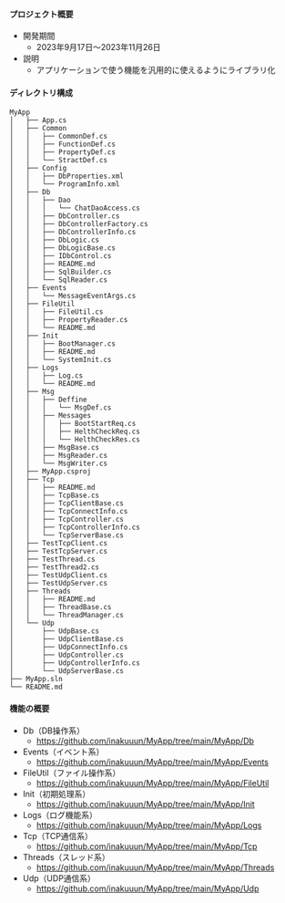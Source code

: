 #### プロジェクト概要
- 開発期間
  - 2023年9月17日～2023年11月26日
- 説明
  - アプリケーションで使う機能を汎用的に使えるようにライブラリ化

#### ディレクトリ構成
```
MyApp
│   ├── App.cs
│   ├── Common
│   │   ├── CommonDef.cs
│   │   ├── FunctionDef.cs
│   │   ├── PropertyDef.cs
│   │   └── StractDef.cs
│   ├── Config
│   │   ├── DbProperties.xml
│   │   └── ProgramInfo.xml
│   ├── Db
│   │   ├── Dao
│   │   │   └── ChatDaoAccess.cs
│   │   ├── DbController.cs
│   │   ├── DbControllerFactory.cs
│   │   ├── DbControllerInfo.cs
│   │   ├── DbLogic.cs
│   │   ├── DbLogicBase.cs
│   │   ├── IDbControl.cs
│   │   ├── README.md
│   │   ├── SqlBuilder.cs
│   │   └── SqlReader.cs
│   ├── Events
│   │   └── MessageEventArgs.cs
│   ├── FileUtil
│   │   ├── FileUtil.cs
│   │   ├── PropertyReader.cs
│   │   └── README.md
│   ├── Init
│   │   ├── BootManager.cs
│   │   ├── README.md
│   │   └── SystemInit.cs
│   ├── Logs
│   │   ├── Log.cs
│   │   └── README.md
│   ├── Msg
│   │   ├── Deffine
│   │   │   └── MsgDef.cs
│   │   ├── Messages
│   │   │   ├── BootStartReq.cs
│   │   │   ├── HelthCheckReq.cs
│   │   │   └── HelthCheckRes.cs
│   │   ├── MsgBase.cs
│   │   ├── MsgReader.cs
│   │   └── MsgWriter.cs
│   ├── MyApp.csproj
│   ├── Tcp
│   │   ├── README.md
│   │   ├── TcpBase.cs
│   │   ├── TcpClientBase.cs
│   │   ├── TcpConnectInfo.cs
│   │   ├── TcpController.cs
│   │   ├── TcpControllerInfo.cs
│   │   └── TcpServerBase.cs
│   ├── TestTcpClient.cs
│   ├── TestTcpServer.cs
│   ├── TestThread.cs
│   ├── TestThread2.cs
│   ├── TestUdpClient.cs
│   ├── TestUdpServer.cs
│   ├── Threads
│   │   ├── README.md
│   │   ├── ThreadBase.cs
│   │   └── ThreadManager.cs
│   └── Udp
│       ├── UdpBase.cs
│       ├── UdpClientBase.cs
│       ├── UdpConnectInfo.cs
│       ├── UdpController.cs
│       ├── UdpControllerInfo.cs
│       └── UdpServerBase.cs
├── MyApp.sln
└── README.md
```

#### 機能の概要
- Db（DB操作系）
  - https://github.com/inakuuun/MyApp/tree/main/MyApp/Db  
- Events（イベント系）
  - https://github.com/inakuuun/MyApp/tree/main/MyApp/Events  
- FileUtil（ファイル操作系）
  - https://github.com/inakuuun/MyApp/tree/main/MyApp/FileUtil  
- Init（初期処理系）
  - https://github.com/inakuuun/MyApp/tree/main/MyApp/Init  
- Logs（ログ機能系）
  - https://github.com/inakuuun/MyApp/tree/main/MyApp/Logs  
- Tcp（TCP通信系）
  - https://github.com/inakuuun/MyApp/tree/main/MyApp/Tcp  
- Threads（スレッド系）
  - https://github.com/inakuuun/MyApp/tree/main/MyApp/Threads  
- Udp（UDP通信系）
  - https://github.com/inakuuun/MyApp/tree/main/MyApp/Udp  
